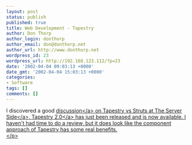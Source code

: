 ```yaml
---
layout: post
status: publish
published: true
title: Web Development - Tapestry
author: Don Thorp
author_login: donthorp
author_email: don@donthorp.net
author_url: http://www.donthorp.net
wordpress_id: 23
wordpress_url: http://192.168.123.112/?p=23
date: '2002-04-04 09:03:13 +0000'
date_gmt: '2002-04-04 15:03:13 +0000'
categories:
- Software
tags: []
comments: []
---
```

<p>
I discovered a good <a href="http:&#47;&#47;www.theserverside.com&#47;home&#47;thread.jsp?thread_id=12750" target="_blank">discussion<&#47;a> on Tapestry vs Struts at <a href="http:&#47;&#47;www.theserverside.com" target="_blank">The Server Side<&#47;a>. <a href="http:&#47;&#47;tapestry.sourceforge.net&#47;" target="_blank">Tapestry 2.0<&#47;a> has just been released and is now available. I haven't had time to do a review, but it does look like the component approach of Tapestry has some real benefits.<br />
<&#47;p></p>
